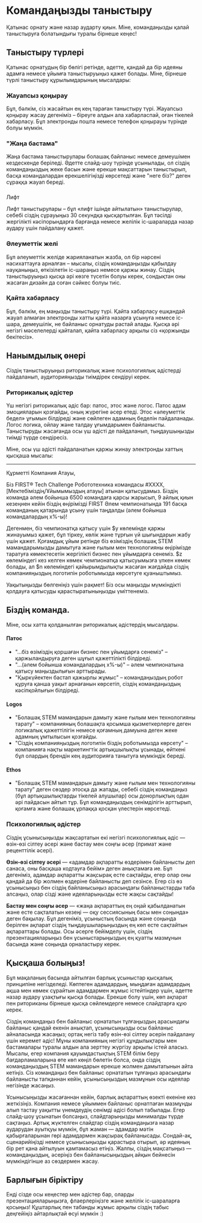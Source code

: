 # Командаңызды таныстыру

Қатынас орнату және назар аударту қиын. Міне, командаңызды қалай таныстыруға болатындығы туралы бірнеше кеңес!
## Таныстыру түрлері

Қатынас орнатудың бір бөлігі ретінде, әдетте, қандай да бір идеяны адамға немесе ұйымға таныстыруыңыз қажет болады. Міне, бірнеше түрлі таныстыру құрылымдарының мысалдары:

### Жауапсыз қоңырау

Бұл, бәлкім, сіз жасайтын ең кең тараған таныстыру түрі. Жауапсыз қоңырау жасау дегеніміз – біреуге алдын ала хабарласпай, оған тікелей хабарласу. Бұл электронды пошта немесе телефон қоңырауы түрінде болуы мүмкін.

### "Жаңа бастама"

Жаңа бастама таныстырулары болашақ байланыс немесе демеушімен кездескенде беріледі. Әдетте слайд-шоу түрінде ұсынылады, ол сіздің командаңыздың жеке басын және ерекше мақсаттарын таныстырып, басқа командалардан ерекшелігіңізді көрсетеді және "неге біз?" деген сұраққа жауап береді.

### 
Лифт

Лифт таныстырулары – бұл «лифт ішінде айтылатын» таныстырулар, себебі сіздің сұрауыңыз 30 секундқа қысқартылған. Бұл тәсілді жергілікті кәсіпорындарға барғанда немесе желілік іс-шараларда назар аудару үшін пайдалану қажет.

### Әлеуметтік желі

Бұл әлеуметтік желіде жарияланатын жазба, ол бір нәрсені насихаттауға арналған – мысалы, сіздің командаңызды қабылдау науқаныңыз, өткізілетін іс-шараңыз немесе қаржы жинау. Сіздің таныстыруыңыз қысқа әрі көзге түсетін болуы керек, сондықтан оны жасаған дизайн да соған сәйкес болуы тиіс.

### Қайта хабарласу

Бұл, бәлкім, ең маңызды таныстыру түрі. Қайта хабарласу ешқандай жауап алмаған электронды хатты қайта назарға ұсынуға немесе іс-шара, демеушілік, не байланыс орнатуды растай алады. Қысқа әрі негізгі мәселелерді қайталап, қайта хабарласу арқылы сіз «қоржынды бекітесіз».

## Нанымдылық өнері

Сіздің таныстыруыңыз риторикалық және психологиялық әдістерді пайдаланып, аудиторияңызды тиімдірек сендіруі керек.

### Риторикалық әдістер

Үш негізгі риторикалық әдіс бар: патос, этос және логос. Патос адам эмоцияларын қозғайды, оның жүрегіне әсер етеді. Этос «әлеуметтік бедел» ұғымын білдіреді және сөйлеген адамның беделін пайдаланады. Логос логика, ойлау және талдау ұғымдарымен байланысты. Таныстыруды жасағанда осы үш әдісті де пайдаланып, тыңдаушыңызды тиімді түрде сендіресіз.

Міне, осы үш әдісті пайдаланатын қаржы жинау электронды хаттың қысқаша мысалы:

---
Құрметті Компания Атауы,

Біз FIRST® Tech Challenge Робототехника командасы #XXXX, [Мектебіміздің/Ұйымымыздың атауы] атынан қатысудамыз. Біздің команда әлем бойынша 6500 командаға қарсы жарысып, 9 айлық қиын кезеңнен кейін біздің өңірімізді FIRST Әлем чемпионатында 191 басқа команданың қатарында ұсыну үшін таңдалды (әлем бойынша командалардың x%-ы)!

Дегенмен, біз чемпионатқа қатысу үшін $y көлемінде қаржы жинауымыз қажет, бұл тіркеу, көлік және тұрғын үй шығындарын жабу үшін қажет. Қоғамдық ұйым ретінде біз өзіміздің болашақ STEM мамандарымызды дамытуға және ғылым мен технологияны өңірімізде таратуға көмектесетін жергілікті бизнес пен ұйымдарға сенеміз. $z көлеміндегі кез келген көмек чемпионатқа қатысуымызға үлкен көмек болады, ал $n көлеміндегі қайырымдылықты жасаған жағдайда сіздің компанияңыздың логотипін роботымызда көрсетуге қуаныштымыз.

Уақытыңызды бөлгеніңіз үшін рақмет! Біз осы маңызды мүмкіндікті қолдауға қатысуды қарастыратыныңызды үміттенеміз.

Біздің команда.
---

Міне, осы хатта қолданылған риторикалық әдістердің мысалдары.

#### Патос

- "…біз өзіміздің қоршаған бизнес пен ұйымдарға сенеміз" – қаржыландыруға деген шұғыл қажеттілікті білдіреді.
- "…(әлем бойынша командалардың x%-ы)" – әлем чемпионатына қатысу маңыздылығын арттырады.
- "Қыркүйектен бастап қажырлы жұмыс" – командаңыздың робот құруға қанша уақыт арнағанын көрсетіп, сіздің командаңыздың кәсіпқойлығын білдіреді.

#### Logos

- "Болашақ STEM мамандарын дамыту және ғылым мен технологияны тарату" – компанияның болашақта қосымша қызметкерлерге деген логикалық қажеттілігін немесе қоғамның дамуына деген жеке адамның ұмтылысын қозғайды.
- "Сіздің компанияңыздың логотипін біздің роботымызда көрсету" – компанияға нақты маркетингтік артықшылықты ұсынады, өйткені бұл олардың брендін кең аудиторияға танытуға мүмкіндік береді.

#### Ethos

- "Болашақ STEM мамандарын дамыту және ғылым мен технологияны тарату" деген сөздер этосқа да жатады, себебі сіздің командаңыз (бұл артықшылықтарды тікелей алушылар) осы донорлықтың одан әрі пайдасын айтып тұр. Бұл командаңыздың сенімділігін арттырып, қоғамға және болашақ ұрпаққа қосқан үлестерін көрсетеді.

### Психологиялық әдістер

Сіздің ұсынысыңызды жақсартатын екі негізгі психологиялық әдіс — өзін-өзі сілтеу әсері және бастау мен соңғы әсер (примат және реценттілік әсері).

**Өзін-өзі сілтеу әсері** — «адамдар ақпаратты өздерімен байланысты деп санаса, оны басқаша кодтауға бейім» деген анықтамаға ие. Бұл дегеніміз, адамдар ақпаратты жақсырақ есте сақтайды, егер олар оны қандай да бір жолмен өздеріне байланысты деп сезінсе. Егер сіз өз ұсынысыңыз бен сіздің байланысыңыз арасындағы байланыстарды таба алсаңыз, олар сізді және идеяларыңызды есте жақсы сақтайды!

**Бастау мен соңғы әсер**  — «жаңа ақпараттың ең оңай қабылданатын және есте сақталатын кезеңі — оқу сессиясының басы мен соңында» деген бақылау. Бұл дегеніміз, ұсыныстың басында және соңында берілген ақпарат сіздің тыңдаушыларыңыздың ең көп есте сақтайтын ақпараттары болады. Осы әсерге бейімделу үшін, сіздің презентацияларыңыз бен ұсыныстарыңыздың ең қуатты мазмұнын басында және соңында орналастыру керек.

## Қысқаша болыңыз!

Бұл мақаланың басында айтылған барлық ұсыныстар қысқалық принципіне негізделеді. Көптеген адамдардың, мыңдаған адамдардың ақша мен көмек сұрайтын адамдармен жұмыс істейтіндер үшін, әдетте назар аудару ұзақтығы қысқа болады. Ерекше болу үшін, көп ақпарат пен риториканы бірнеше қысқа сөйлемдерге немесе слайдтарға құю керек.

Сіздің командаңыз бен байланыс орнататын тұлғаңыздың арасындағы байланыс қандай екенін анықтап, ұсынысыңызды осы байланыс айналасында жасаңыз; ортақ негіз табу өзін-өзі сілтеу әсерін пайдалану үшін керемет әдіс! Мұны компанияның негізгі құндылықтары мен бастамалары туралы алдын ала зерттеу жүргізу арқылы істей аласыз. Мысалы, егер компания қауымдастықтың STEM білім беру бағдарламаларына өте көп көңіл бөлетін болса, онда сіздің командаңыздың STEM мамандарын ерекше жолмен дамытатынын айта кетіңіз. Сіз командаңыз бен байланыс орнататын тұлғаңыз арасындағы байланысты тапқаннан кейін, ұсынысыңыздың мазмұнын осы идеялар негізінде жасаңыз.

Ұсынысыңызды жасағаннан кейін, барлық ақпараттың өзекті екеніне көз жеткізіңіз. Компания немесе ұйыммен байланыс орнатпаған мазмұнды алып тастау уақытты үнемдеудің сенімді әдісі болып табылады. Егер слайд-шоу ұсынатын болсаңыз, слайдтарыңызды минималды түрде сақтаңыз. Артық жүктелген слайдтар сіздің командаңызға назар аударудан ауытқуы мүмкін, бұл жаман — адамдар мәтін қабырғаларынан гөрі адамдармен жақсырақ байланысады. Сондай-ақ, сценарийіңізді немесе ұсынысыңызды қарастыра отырып, әр идеяның бір рет қана айтылуын қамтамасыз етіңіз. Жалпы, сіздің мақсатыңыз — командаңыздың, әсеріңіз бен байланысыңыздың айқын бейнесін мүмкіндігінше аз сөздермен жасау.

## Барлығын біріктіру

Енді сізде осы кеңестер мен әдістер бар, оларды презентацияларыңызға, флаерлеріңізге және желілік іс-шараларға қосыңыз! Құштарлық пен табанды жұмыс арқылы сіздің табыс деңгейіңіз айтарлықтай өсуі мүмкін :)